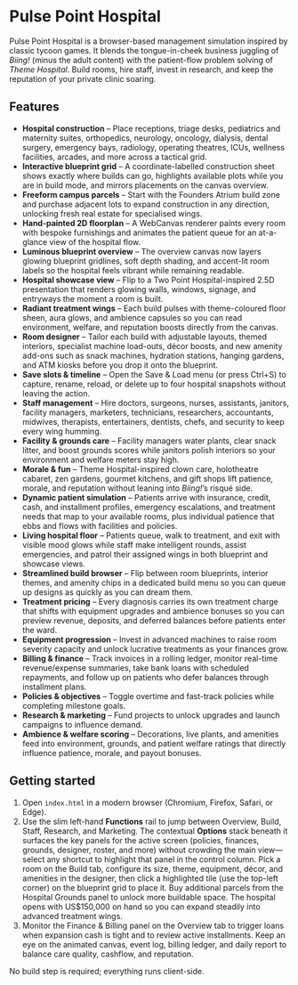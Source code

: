 # Pulse Point Hospital

Pulse Point Hospital is a browser-based management simulation inspired by classic tycoon games. It blends the tongue-in-cheek business juggling of *Biing!* (minus the adult content) with the patient-flow problem solving of *Theme Hospital*. Build rooms, hire staff, invest in research, and keep the reputation of your private clinic soaring.

## Features

- **Hospital construction** – Place receptions, triage desks, pediatrics and maternity suites, orthopedics, neurology, oncology, dialysis, dental surgery, emergency bays, radiology, operating theatres, ICUs, wellness facilities, arcades, and more across a tactical grid.
- **Interactive blueprint grid** – A coordinate-labelled construction sheet shows exactly where builds can go, highlights available plots while you are in build mode, and mirrors placements on the canvas overview.
- **Freeform campus parcels** – Start with the Founders Atrium build zone and purchase adjacent lots to expand construction in any direction, unlocking fresh real estate for specialised wings.
- **Hand-painted 2D floorplan** – A WebCanvas renderer paints every room with bespoke furnishings and animates the patient queue for an at-a-glance view of the hospital flow.
- **Luminous blueprint overview** – The overview canvas now layers glowing blueprint gridlines, soft depth shading, and accent-lit room labels so the hospital feels vibrant while remaining readable.
- **Hospital showcase view** – Flip to a Two Point Hospital-inspired 2.5D presentation that renders glowing walls, windows, signage, and entryways the moment a room is built.
- **Radiant treatment wings** – Each build pulses with theme-coloured floor sheen, aura glows, and ambience capsules so you can read environment, welfare, and reputation boosts directly from the canvas.
- **Room designer** – Tailor each build with adjustable layouts, themed interiors, specialist machine load-outs, décor boosts, and new amenity add-ons such as snack machines, hydration stations, hanging gardens, and ATM kiosks before you drop it onto the blueprint.
- **Save slots & timeline** – Open the Save & Load menu (or press Ctrl+S) to capture, rename, reload, or delete up to four hospital snapshots without leaving the action.
- **Staff management** – Hire doctors, surgeons, nurses, assistants, janitors, facility managers, marketers, technicians, researchers, accountants, midwives, therapists, entertainers, dentists, chefs, and security to keep every wing humming.
- **Facility & grounds care** – Facility managers water plants, clear snack litter, and boost grounds scores while janitors polish interiors so your environment and welfare meters stay high.
- **Morale & fun** – Theme Hospital-inspired clown care, holotheatre cabaret, zen gardens, gourmet kitchens, and gift shops lift patience, morale, and reputation without leaning into *Biing!*’s risqué side.
- **Dynamic patient simulation** – Patients arrive with insurance, credit, cash, and installment profiles, emergency escalations, and treatment needs that map to your available rooms, plus individual patience that ebbs and flows with facilities and policies.
- **Living hospital floor** – Patients queue, walk to treatment, and exit with visible mood glows while staff make intelligent rounds, assist emergencies, and patrol their assigned wings in both blueprint and showcase views.
- **Streamlined build browser** – Flip between room blueprints, interior themes, and amenity chips in a dedicated build menu so you can queue up designs as quickly as you can dream them.
- **Treatment pricing** – Every diagnosis carries its own treatment charge that shifts with equipment upgrades and ambience bonuses so you can preview revenue, deposits, and deferred balances before patients enter the ward.
- **Equipment progression** – Invest in advanced machines to raise room severity capacity and unlock lucrative treatments as your finances grow.
- **Billing & finance** – Track invoices in a rolling ledger, monitor real-time revenue/expense summaries, take bank loans with scheduled repayments, and follow up on patients who defer balances through installment plans.
- **Policies & objectives** – Toggle overtime and fast-track policies while completing milestone goals.
- **Research & marketing** – Fund projects to unlock upgrades and launch campaigns to influence demand.
- **Ambience & welfare scoring** – Decorations, live plants, and amenities feed into environment, grounds, and patient welfare ratings that directly influence patience, morale, and payout bonuses.

## Getting started

1. Open `index.html` in a modern browser (Chromium, Firefox, Safari, or Edge).
2. Use the slim left-hand **Functions** rail to jump between Overview, Build, Staff, Research, and Marketing. The contextual **Options** stack beneath it surfaces the key panels for the active screen (policies, finances, grounds, designer, roster, and more) without crowding the main view—select any shortcut to highlight that panel in the control column. Pick a room on the Build tab, configure its size, theme, equipment, décor, and amenities in the designer, then click a highlighted tile (use the top-left corner) on the blueprint grid to place it. Buy additional parcels from the Hospital Grounds panel to unlock more buildable space. The hospital opens with US$150,000 on hand so you can expand steadily into advanced treatment wings.
3. Monitor the Finance & Billing panel on the Overview tab to trigger loans when expansion cash is tight and to review active installments. Keep an eye on the animated canvas, event log, billing ledger, and daily report to balance care quality, cashflow, and reputation.

No build step is required; everything runs client-side.
